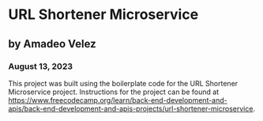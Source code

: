 # URL Shortener Microservice
## by Amadeo Velez
### August 13, 2023

This project was built using the boilerplate code for the URL Shortener Microservice project. Instructions for the project can be found at https://www.freecodecamp.org/learn/back-end-development-and-apis/back-end-development-and-apis-projects/url-shortener-microservice.
